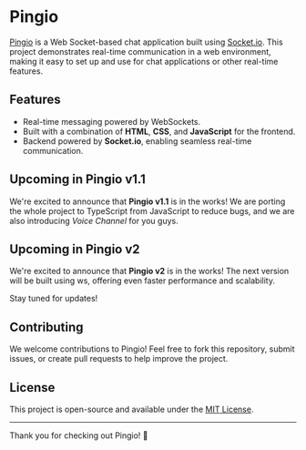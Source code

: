 # Pingio

[Pingio](https://pingio.onrender.com/) is a Web Socket-based chat application built using [Socket.io](https://socket.io/). This project demonstrates real-time communication in a web environment, making it easy to set up and use for chat applications or other real-time features.

## Features

- Real-time messaging powered by WebSockets.
- Built with a combination of **HTML**, **CSS**, and **JavaScript** for the frontend.
- Backend powered by **Socket.io**, enabling seamless real-time communication.

## Upcoming in Pingio v1.1

We're excited to announce that **Pingio v1.1** is in the works! We are porting the whole project to TypeScript from JavaScript to reduce bugs, and we are also introducing _Voice Channel_ for you guys.

## Upcoming in Pingio v2

We're excited to announce that **Pingio v2** is in the works! The next version will be built using ws, offering even faster performance and scalability.

Stay tuned for updates!

## Contributing

We welcome contributions to Pingio! Feel free to fork this repository, submit issues, or create pull requests to help improve the project.

## License

This project is open-source and available under the [MIT License](LICENSE).

---

Thank you for checking out Pingio! 🚀
